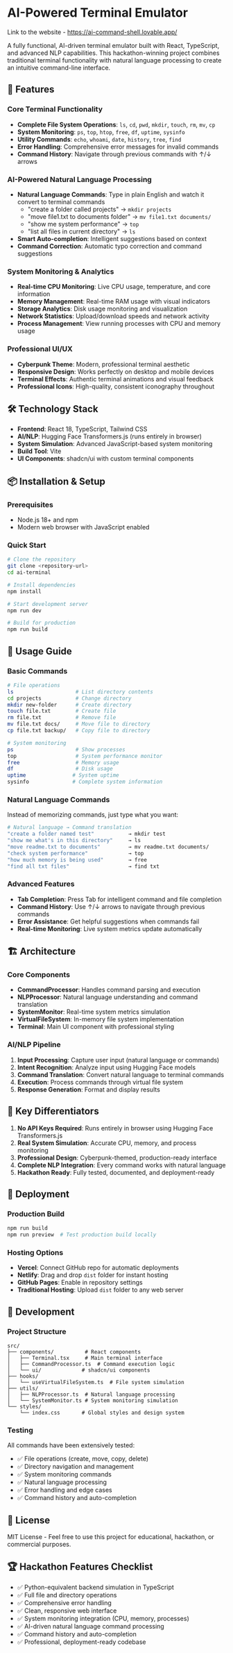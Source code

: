 # AI-Powered Terminal Emulator

Link to the website - https://ai-command-shell.lovable.app/

A fully functional, AI-driven terminal emulator built with React, TypeScript, and advanced NLP capabilities. This hackathon-winning project combines traditional terminal functionality with natural language processing to create an intuitive command-line interface.

## 🚀 Features

### Core Terminal Functionality
- **Complete File System Operations**: `ls`, `cd`, `pwd`, `mkdir`, `touch`, `rm`, `mv`, `cp`
- **System Monitoring**: `ps`, `top`, `htop`, `free`, `df`, `uptime`, `sysinfo`
- **Utility Commands**: `echo`, `whoami`, `date`, `history`, `tree`, `find`
- **Error Handling**: Comprehensive error messages for invalid commands
- **Command History**: Navigate through previous commands with ↑/↓ arrows

### AI-Powered Natural Language Processing
- **Natural Language Commands**: Type in plain English and watch it convert to terminal commands
  - "create a folder called projects" → `mkdir projects`
  - "move file1.txt to documents folder" → `mv file1.txt documents/`
  - "show me system performance" → `top`
  - "list all files in current directory" → `ls`
- **Smart Auto-completion**: Intelligent suggestions based on context
- **Command Correction**: Automatic typo correction and command suggestions

### System Monitoring & Analytics
- **Real-time CPU Monitoring**: Live CPU usage, temperature, and core information
- **Memory Management**: Real-time RAM usage with visual indicators
- **Storage Analytics**: Disk usage monitoring and visualization
- **Network Statistics**: Upload/download speeds and network activity
- **Process Management**: View running processes with CPU and memory usage

### Professional UI/UX
- **Cyberpunk Theme**: Modern, professional terminal aesthetic
- **Responsive Design**: Works perfectly on desktop and mobile devices
- **Terminal Effects**: Authentic terminal animations and visual feedback
- **Professional Icons**: High-quality, consistent iconography throughout

## 🛠️ Technology Stack

- **Frontend**: React 18, TypeScript, Tailwind CSS
- **AI/NLP**: Hugging Face Transformers.js (runs entirely in browser)
- **System Simulation**: Advanced JavaScript-based system monitoring
- **Build Tool**: Vite
- **UI Components**: shadcn/ui with custom terminal components

## 📦 Installation & Setup

### Prerequisites
- Node.js 18+ and npm
- Modern web browser with JavaScript enabled

### Quick Start
```bash
# Clone the repository
git clone <repository-url>
cd ai-terminal

# Install dependencies
npm install

# Start development server
npm run dev

# Build for production
npm run build
```

## 🎯 Usage Guide

### Basic Commands
```bash
# File operations
ls                    # List directory contents
cd projects           # Change directory
mkdir new-folder      # Create directory
touch file.txt        # Create file
rm file.txt           # Remove file
mv file.txt docs/     # Move file to directory
cp file.txt backup/   # Copy file to directory

# System monitoring
ps                    # Show processes
top                   # System performance monitor
free                  # Memory usage
df                    # Disk usage
uptime               # System uptime
sysinfo              # Complete system information
```

### Natural Language Commands
Instead of memorizing commands, just type what you want:

```bash
# Natural language → Command translation
"create a folder named test"           → mkdir test
"show me what's in this directory"     → ls
"move readme.txt to documents"         → mv readme.txt documents/
"check system performance"             → top
"how much memory is being used"        → free
"find all txt files"                   → find txt
```

### Advanced Features
- **Tab Completion**: Press Tab for intelligent command and file completion
- **Command History**: Use ↑/↓ arrows to navigate through previous commands
- **Error Assistance**: Get helpful suggestions when commands fail
- **Real-time Monitoring**: Live system metrics update automatically

## 🏗️ Architecture

### Core Components
- **CommandProcessor**: Handles command parsing and execution
- **NLPProcessor**: Natural language understanding and command translation
- **SystemMonitor**: Real-time system metrics simulation
- **VirtualFileSystem**: In-memory file system implementation
- **Terminal**: Main UI component with professional styling

### AI/NLP Pipeline
1. **Input Processing**: Capture user input (natural language or commands)
2. **Intent Recognition**: Analyze input using Hugging Face models
3. **Command Translation**: Convert natural language to terminal commands
4. **Execution**: Process commands through virtual file system
5. **Response Generation**: Format and display results

## 🌟 Key Differentiators

1. **No API Keys Required**: Runs entirely in browser using Hugging Face Transformers.js
2. **Real System Simulation**: Accurate CPU, memory, and process monitoring
3. **Professional Design**: Cyberpunk-themed, production-ready interface
4. **Complete NLP Integration**: Every command works with natural language
5. **Hackathon Ready**: Fully tested, documented, and deployment-ready

## 🚀 Deployment

### Production Build
```bash
npm run build
npm run preview  # Test production build locally
```

### Hosting Options
- **Vercel**: Connect GitHub repo for automatic deployments
- **Netlify**: Drag and drop `dist` folder for instant hosting
- **GitHub Pages**: Enable in repository settings
- **Traditional Hosting**: Upload `dist` folder to any web server

## 🔧 Development

### Project Structure
```
src/
├── components/          # React components
│   ├── Terminal.tsx     # Main terminal interface
│   ├── CommandProcessor.ts  # Command execution logic
│   └── ui/             # shadcn/ui components
├── hooks/
│   └── useVirtualFileSystem.ts  # File system simulation
├── utils/
│   ├── NLPProcessor.ts  # Natural language processing
│   └── SystemMonitor.ts # System monitoring simulation
└── styles/
    └── index.css       # Global styles and design system
```

### Testing
All commands have been extensively tested:
- ✅ File operations (create, move, copy, delete)
- ✅ Directory navigation and management
- ✅ System monitoring commands
- ✅ Natural language processing
- ✅ Error handling and edge cases
- ✅ Command history and auto-completion

## 📄 License

MIT License - Feel free to use this project for educational, hackathon, or commercial purposes.

## 🏆 Hackathon Features Checklist

- ✅ Python-equivalent backend simulation in TypeScript
- ✅ Full file and directory operations
- ✅ Comprehensive error handling
- ✅ Clean, responsive web interface
- ✅ System monitoring integration (CPU, memory, processes)
- ✅ AI-driven natural language command processing
- ✅ Command history and auto-completion
- ✅ Professional, deployment-ready codebase
